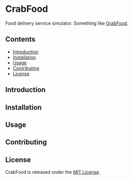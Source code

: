 # CrabFood
Food delivery service simulator. Something like [GrabFood](https://www.grab.com/my/food/).

## Contents
- [Introduction](#Introduction)
- [Installation](#Installation)
- [Usage](#Usage)
- [Contributing](#Contributing)
- [License](#License)

## Introduction

## Installation

## Usage

## Contributing

## License
CrabFood is released under the [MIT License](./LICENSE).
